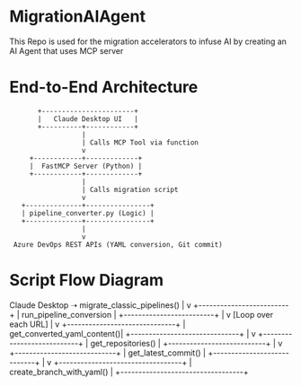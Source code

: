 # MigrationAIAgent
This Repo is used for the migration accelerators to infuse AI by creating an AI Agent that uses MCP server

# End-to-End Architecture

           +-----------------------+
           |   Claude Desktop UI   |
           +----------+------------+
                      |
                      | Calls MCP Tool via function
                      v
         +------------+-------------+
         |  FastMCP Server (Python) |
         +------------+-------------+
                      |
                      | Calls migration script
                      v
       +--------------+----------------+
       | pipeline_converter.py (Logic) |
       +--------------+----------------+
                      |
                      v
     Azure DevOps REST APIs (YAML conversion, Git commit)

# Script Flow Diagram

Claude Desktop ➝ migrate_classic_pipelines()
           |
           v
  +-------------------------+
  | run_pipeline_conversion |
  +-------------------------+
           |
           v
    [Loop over each URL]
           |
           v
  +------------------------------+
  | get_converted_yaml_content()|
  +------------------------------+
           |
           v
  +---------------------------+
  | get_repositories()        |
  +---------------------------+
           |
           v
  +----------------------------+
  | get_latest_commit()       |
  +----------------------------+
           |
           v
  +----------------------------------+
  | create_branch_with_yaml()        |
  +----------------------------------+



